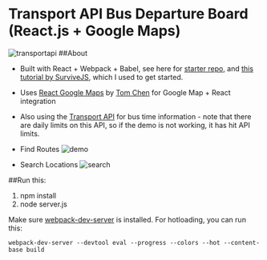 # Transport API Bus Departure Board (React.js + Google Maps)
![transportapi](http://www.transportapi.com/wp-content/uploads/home_hero@2x.png)
##About
* Built with React + Webpack + Babel, see here for [starter repo](https://github.com/GraemeFulton/react-webpack-babel-starter), and [this tutorial by SurviveJS](http://survivejs.com/webpack/developing-with-webpack/automatic-browser-refresh/), which I used to get started.
* Uses [React Google Maps](https://github.com/tomchentw/react-google-maps) by [Tom Chen](https://github.com/tomchentw) for Google Map + React integration
* Also using the [Transport API](http://www.transportapi.com/) for bus time information - note that there are daily limits on this API, so if the demo is not working, it has hit API limits.

* Find Routes
![demo](https://github.com/GraemeFulton/sagacious-octo-chainsaw/blob/master/docs/tfl02.gif)

* Search Locations
![search](https://github.com/GraemeFulton/sagacious-octo-chainsaw/blob/master/docs/tfl03.gif)

##Run this:
1. npm install
2. node server.js

Make sure [webpack-dev-server](https://webpack.github.io/docs/webpack-dev-server.html) is installed. For hotloading, you can run this:

`webpack-dev-server --devtool eval --progress --colors --hot --content-base build`

